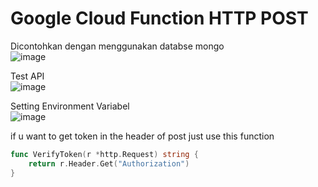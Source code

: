 # Google Cloud Function HTTP POST

Dicontohkan dengan menggunakan databse mongo  
![image](https://github.com/petapedia/gcf/assets/11188109/46863a76-b87e-436d-9598-93253e7df8e2)

Test API  
![image](https://github.com/petapedia/gcf/assets/11188109/b36ffe44-f71e-4322-83e6-ee2803a19381)

Setting Environment Variabel  
![image](https://github.com/petapedia/gcf/assets/11188109/ac2c505e-34d4-4a2a-862a-a6926bd14f4a)

if u want to get token in the header of post just use this function 
```go
func VerifyToken(r *http.Request) string {
    return r.Header.Get("Authorization")
}
```
